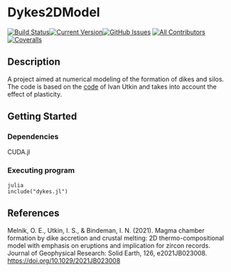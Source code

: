 # Dykes2DModel
[![Build Status](https://img.shields.io/badge/build-notready-red.svg)](https://travis-ci.org/gitpoint/git-point)[![Current Version](https://img.shields.io/badge/version-0.0.1-green.svg)](https://github.com/IgorAntun/node-chat)[![GitHub Issues](https://img.shields.io/badge/issues-7-red.svg)](https://github.com/Sorokin-MA/Dykes2DModel/issues) [![All Contributors](https://img.shields.io/badge/all_contributors-1-blue.svg)](./CONTRIBUTORS.md)[![Coveralls](https://img.shields.io/coveralls/github/gitpoint/git-point.svg)](https://github.com/Sorokin-MA/Dykes2DModel)
## Description

A project aimed at numerical modeling of the formation of dikes and silos. The code is based on the [code](https://agupubs.onlinelibrary.wiley.com/doi/abs/10.1029/2021JB023008) of Ivan Utkin and takes into account the effect of plasticity.

## Getting Started

### Dependencies

CUDA.jl

### Executing program
```
julia
include("dykes.jl")
```

## References
Melnik, O. E., Utkin, I. S., & Bindeman, I. N. (2021). Magma chamber formation by dike accretion and crustal melting: 2D thermo-compositional model with emphasis on eruptions and implication for zircon records. Journal of Geophysical Research: Solid Earth, 126, e2021JB023008. 
https://doi.org/10.1029/2021JB023008

